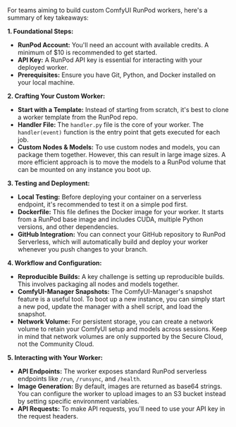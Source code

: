 For teams aiming to build custom ComfyUI RunPod workers, here's a summary of key takeaways: 

 **1. Foundational Steps:** 

 * **RunPod Account:** You'll need an account with available credits. A minimum of $10 is recommended to get started. 
 * **API Key:** A RunPod API key is essential for interacting with your deployed worker. 
 * **Prerequisites:** Ensure you have Git, Python, and Docker installed on your local machine. 

 **2. Crafting Your Custom Worker:** 

 * **Start with a Template:** Instead of starting from scratch, it's best to clone a worker template from the RunPod repo. 
 * **Handler File:** The `handler.py` file is the core of your worker. The `handler(event)` function is the entry point that gets executed for each job. 
 * **Custom Nodes & Models:** To use custom nodes and models, you can package them together. However, this can result in large image sizes. A more efficient approach is to move the models to a RunPod volume that can be mounted on any instance you boot up. 

 **3. Testing and Deployment:** 

 * **Local Testing:** Before deploying your container on a serverless endpoint, it's recommended to test it on a simple pod first. 
 * **Dockerfile:** This file defines the Docker image for your worker. It starts from a RunPod base image and includes CUDA, multiple Python versions, and other dependencies. 
 * **GitHub Integration:** You can connect your GitHub repository to RunPod Serverless, which will automatically build and deploy your worker whenever you push changes to your branch. 

 **4. Workflow and Configuration:** 

 * **Reproducible Builds:** A key challenge is setting up reproducible builds. This involves packaging all nodes and models together. 
 * **ComfyUI-Manager Snapshots:** The ComfyUI-Manager's snapshot feature is a useful tool. To boot up a new instance, you can simply start a new pod, update the manager with a shell script, and load the snapshot. 
 * **Network Volume:** For persistent storage, you can create a network volume to retain your ComfyUI setup and models across sessions. Keep in mind that network volumes are only supported by the Secure Cloud, not the Community Cloud. 

 **5. Interacting with Your Worker:** 

 * **API Endpoints:** The worker exposes standard RunPod serverless endpoints like `/run`, `/runsync`, and `/health`. 
 * **Image Generation:** By default, images are returned as base64 strings. You can configure the worker to upload images to an S3 bucket instead by setting specific environment variables. 
 * **API Requests:** To make API requests, you'll need to use your API key in the request headers. 